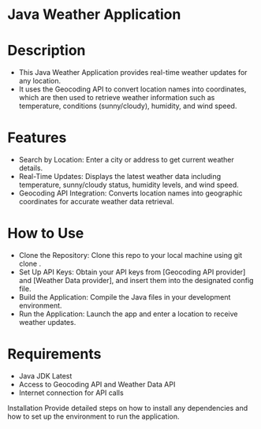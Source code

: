 # Java Weather Application

# Description
- This Java Weather Application provides real-time weather updates for any location.
- It uses the Geocoding API to convert location names into coordinates, which are then used to retrieve weather information such as temperature, 
conditions (sunny/cloudy), humidity, and wind speed.

# Features

- Search by Location: Enter a city or address to get current weather details.
- Real-Time Updates: Displays the latest weather data including temperature, sunny/cloudy status, humidity levels, and wind speed.
- Geocoding API Integration: Converts location names into geographic coordinates for accurate weather data retrieval.

# How to Use
- Clone the Repository: Clone this repo to your local machine using git clone <repo-url>.
- Set Up API Keys: Obtain your API keys from [Geocoding API provider] and [Weather Data provider], and insert them into the designated config file.
- Build the Application: Compile the Java files in your development environment.
- Run the Application: Launch the app and enter a location to receive weather updates.

# Requirements
- Java JDK Latest
- Access to Geocoding API and Weather Data API
- Internet connection for API calls

Installation
Provide detailed steps on how to install any dependencies and how to set up the environment to run the application.
